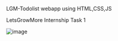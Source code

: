 LGM-Todolist webapp using HTML,CSS,JS

LetsGrowMore Internship Task 1

![image](https://github.com/pridharsh05/lgm-todo-list/assets/117185119/930238a6-b9a4-42b7-b3ae-e7f2b3abb298)
